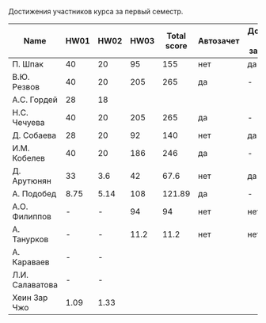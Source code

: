 Достижения участников курса за первый семестр.

| Name            | HW01 | HW02 | HW03  | Total score              | Автозачет                | Допуск к зачету             |
| --------------- | -----|------|-------|--------------------------|--------------------------|-----------------------------|
| П. Шпак         |  40  | 20   | 95    | 155                      | нет                      | да                          |
| В.Ю. Резвов     |  40  | 20   | 205   | 265                      | да                       | -                           |
| А.С. Гордей     |  28  | 18   |       |                          |                          |                             |
| Н.С. Чечуева    |  40  | 20   | 205   | 265                      | да                       | -                           |
| Д. Собаева      |  28  | 20   | 92    | 140                      | нет                      | да                          |
| И.М. Кобелев    |  40  | 20   | 186   | 246                      | да                       | -                           |
| Д. Арутюнян     |  33  | 3.6  | 42    | 67.6                     | нет                      | да                          |
| А. Подобед      | 8.75 | 5.14 | 108   | 121.89                   | да                       | -                           |
| А.О. Филиппов   |  -   | -    | 94    | 94                       | нет                      | нет                         |
| А. Танурков     |  -   | -    | 11.2  | 11.2                     | нет                      | нет                         |
| А. Караваев     |  -   | -    |       |                          |                          |                             |
| Л.И. Салаватова |  -   | -    |       |                          |                          |                             |
| Хеин Зар Чжо    | 1.09 | 1.33 |       |                          |                          |                             |
